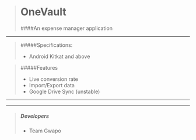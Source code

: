 > # OneVault
> ####An expense manager application

---

> #####Specifications:
  > * Android Kitkat and above

> #####Features
  > * Live conversion rate
  > * Import/Export data
  > * Google Drive Sync (unstable)

---

---

> ##### Developers
  > * Team Gwapo
